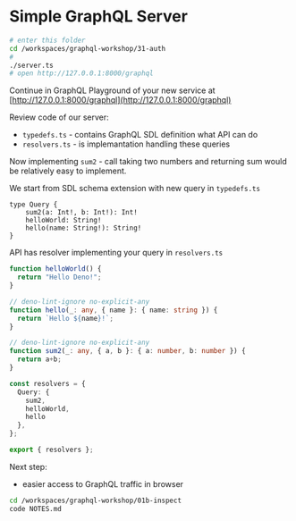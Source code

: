 # Simple GraphQL Server

```bash
# enter this folder
cd /workspaces/graphql-workshop/31-auth
#
./server.ts
# open http://127.0.0.1:8000/graphql
```

Continue in GraphQL Playground of your new service at [http://127.0.0.1:8000/graphql](http://127.0.0.1:8000/graphql)

Review code of our server:
* `typedefs.ts` - contains GraphQL SDL definition what API can do
* `resolvers.ts` - is implemantation handling these queries


Now implementing `sum2` - call taking two numbers and returning sum would be relatively easy to implement.

We start from SDL schema extension with new query in `typedefs.ts`
```
type Query {
    sum2(a: Int!, b: Int!): Int!
    helloWorld: String!
    hello(name: String!): String!
}
```

API has resolver implementing your query in `resolvers.ts`
```typescript
function helloWorld() {
  return "Hello Deno!";
}

// deno-lint-ignore no-explicit-any
function hello(_: any, { name }: { name: string }) {
  return `Hello ${name}!`;
}

// deno-lint-ignore no-explicit-any
function sum2(_: any, { a, b }: { a: number, b: number }) {
  return a+b;
}

const resolvers = {
  Query: {
    sum2,
    helloWorld,
    hello
  },
};

export { resolvers };

```

Next step: 

* easier access to GraphQL traffic in browser


```bash
cd /workspaces/graphql-workshop/01b-inspect
code NOTES.md
```